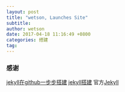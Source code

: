 ```yaml
---
layout: post
title: "wetson, Launches Site"
subtitle: 
author: wetson
date: 2017-04-18 11:16:49 +0800
categories: 搭建
tag:
---
```


###	感谢

[jekyll在github一步步搭建](http://jmcglone.com/guides/github-pages/) 
[jekyll搭建](https://dolinks.github.io/blog/2017/03/13/jekyinstall.html) 
官方[Jekyll](https://jekyllrb.com/) 
